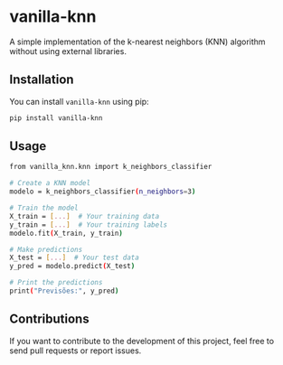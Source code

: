 # vanilla-knn

<!-- [![PyPI version](https://badge.fury.io/py/vanilla-knn.svg)](https://badge.fury.io/py/vanilla-knn) -->

A simple implementation of the k-nearest neighbors (KNN) algorithm without using external libraries.

## Installation

You can install `vanilla-knn` using pip:

```bash
pip install vanilla-knn
```

## Usage

```bash
from vanilla_knn.knn import k_neighbors_classifier

# Create a KNN model
modelo = k_neighbors_classifier(n_neighbors=3)

# Train the model
X_train = [...]  # Your training data
y_train = [...]  # Your training labels
modelo.fit(X_train, y_train)

# Make predictions
X_test = [...]  # Your test data
y_pred = modelo.predict(X_test)

# Print the predictions
print("Previsões:", y_pred)
```

## Contributions

If you want to contribute to the development of this project, feel free to send pull requests or report issues.